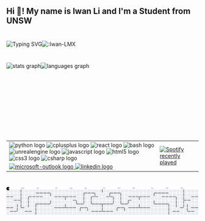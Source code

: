 <h2 align="left">Hi 👋! My name is Iwan Li and I'm a Student from UNSW</h2>

###

<br clear="both">

<div align="center" style="display:flex; flex-direction: row">
    <img src="https://readme-typing-svg.demolab.com?font=Delius&size=30&pause=1000&color=B61E97E4&background=FF1E1E00&width=435&lines=Wow!+You+are+visitor+number" alt="Typing SVG" />
    <img src="https://count.getloli.com/@:Iwan-LMX?theme=booru-lisu" alt=":Iwan-LMX" />
</div>

###

<br clear="both">
<div align="center" style="display:flex; flex-direction: row">
  <img src="https://github-readme-stats.vercel.app/api?username=Iwan-LMX&hide_title=false&hide_rank=false&show_icons=true&include_all_commits=true&count_private=true&disable_animations=false&theme=dracula&locale=en&hide_border=false" height="150" alt="stats graph"  />
  <img src="https://github-readme-stats.vercel.app/api/top-langs?username=Iwan-LMX&locale=en&hide_title=false&layout=compact&card_width=320&langs_count=5&theme=dracula&hide_border=false" height="150" alt="languages graph"  />
</div>


###
<br clear="both">


<table align="center" style="border: none; border-collapse: collapse;">
 <tr>
    <td>
        <div>
            <img src="https://cdn.jsdelivr.net/gh/devicons/devicon/icons/python/python-original.svg" height="30" alt="python logo"  />
            <img src="https://cdn.jsdelivr.net/gh/devicons/devicon/icons/cplusplus/cplusplus-original.svg" height="30" alt="cplusplus logo"  />
            <img src="https://cdn.jsdelivr.net/gh/devicons/devicon/icons/react/react-original.svg" height="30" alt="react logo"  />
            <img src="https://cdn.jsdelivr.net/gh/devicons/devicon/icons/bash/bash-original.svg" height="30" alt="bash logo"  />
            <img src="https://cdn.jsdelivr.net/gh/devicons/devicon/icons/unrealengine/unrealengine-original.svg" height="30" alt="unrealengine logo"  />
            <img src="https://cdn.jsdelivr.net/gh/devicons/devicon/icons/javascript/javascript-original.svg" height="30" alt="javascript logo"  />
            <img src="https://cdn.jsdelivr.net/gh/devicons/devicon/icons/html5/html5-original.svg" height="30" alt="html5 logo"  />
            <img src="https://cdn.jsdelivr.net/gh/devicons/devicon/icons/css3/css3-original.svg" height="30" alt="css3 logo"  />
            <img src="https://cdn.jsdelivr.net/gh/devicons/devicon/icons/csharp/csharp-original.svg" height="30" alt="csharp logo"  />
        </div>
    </td>
    <td rowspan=2>
        <div>
            <a href="https://open.spotify.com/user/31hsxcfnpcdixgcj7msrdffpzany">
            <img src="https://spotify-recently-played-readme.vercel.app/api?user=31hsxcfnpcdixgcj7msrdffpzany&count=5" alt="Spotify recently played"  />
            </a>
        </div>
    </td>
 </tr>
 <tr>
    <td>
        <!-- <div style="display: flex; flex-direction: column;"> -->
        <div> 
           <a href="iwan.li@outlook.com" target="_blank">
                <img src="https://raw.githubusercontent.com/maurodesouza/profile-readme-generator/master/src/assets/icons/social/microsoft-outlook/default.svg" width="52" height="40" alt="microsoft-outlook logo"/>
            </a>
            <a href="https://www.linkedin.com/in/iwanli/" target="_blank">
                <img src="https://raw.githubusercontent.com/maurodesouza/profile-readme-generator/master/src/assets/icons/social/linkedin/default.svg" width="52" height="40" alt="linkedin logo"  />
            </a>
        </div>
    </td>
 </tr>
</table>





<div>




###

<br clear="both">

<picture>
  <source media="(prefers-color-scheme: dark)" srcset="https://raw.githubusercontent.com/Iwan-LMX/Iwan-LMX/output/pacman-contribution-graph-dark.svg">
  <source media="(prefers-color-scheme: light)" srcset="https://raw.githubusercontent.com/Iwan-LMX/Iwan-LMX/output/pacman-contribution-graph.svg">
  <img alt="pacman contribution graph" src="https://raw.githubusercontent.com/Iwan-LMX/Iwan-LMX/output/pacman-contribution-graph.svg">
</picture>

###

